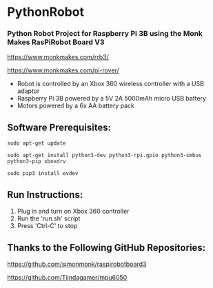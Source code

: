 # PythonRobot

### Python Robot Project for Raspberry Pi 3B using the Monk Makes RasPiRobot Board V3 

https://www.monkmakes.com/rrb3/

https://www.monkmakes.com/pi-rover/

- Robot is controlled by an Xbox 360 wireless controller with a USB adaptor
- Raspberry Pi 3B powered by a 5V 2A 5000mAh micro USB battery
- Motors powered by a 6x AA battery pack 

## Software Prerequisites:

`sudo apt-get update`

`sudo apt-get install python3-dev python3-rpi.gpio python3-smbus python3-pip xboxdrv`

`sudo pip3 install evdev`


## Run Instructions:

1. Plug in and turn on Xbox 360 controller
2. Run the 'run.sh' script
3. Press 'Ctrl-C' to stop 


## Thanks to the Following GitHub Repositories:

https://github.com/simonmonk/raspirobotboard3

https://github.com/Tijndagamer/mpu6050
